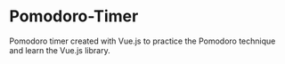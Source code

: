 # Pomodoro-Timer

Pomodoro timer created with Vue.js to practice the Pomodoro technique and learn the Vue.js library.
